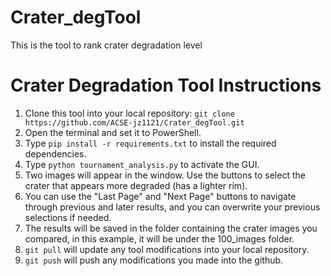 # Crater_degTool
This is the tool to rank crater degradation level

# Crater Degradation Tool Instructions

1. Clone this tool into your local repository: `git clone https://github.com/ACSE-jz1121/Crater_degTool.git`
3. Open the terminal and set it to PowerShell.
4. Type `pip install -r requirements.txt` to install the required dependencies.
5. Type `python tournament_analysis.py` to activate the GUI.
6. Two images will appear in the window. Use the buttons to select the crater that appears more degraded (has a lighter rim).
7. You can use the "Last Page" and "Next Page" buttons to navigate through previous and later results, and you can overwrite your previous selections if needed.
8. The results will be saved in the folder containing the crater images you compared, in this example, it will be under the 100_images folder.
9. `git pull` will update any tool modifications into your local repository.
10. `git push` will push any modifications you made into the github. 

